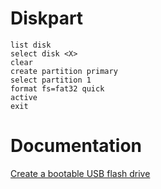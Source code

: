 # Diskpart
```
list disk
select disk <X>
clear
create partition primary
select partition 1
format fs=fat32 quick
active
exit
```

# Documentation
[Create a bootable USB flash drive](https://learn.microsoft.com/en-us/windows-server-essentials/install/create-a-bootable-usb-flash-drive)
